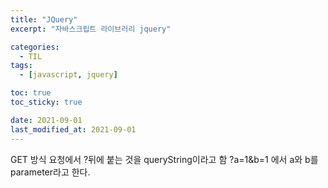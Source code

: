 ```yaml
---
title: "JQuery"
excerpt: "자바스크립트 라이브러리 jquery"

categories:
  - TIL
tags:
  - [javascript, jquery]

toc: true
toc_sticky: true

date: 2021-09-01
last_modified_at: 2021-09-01
---
```


GET 방식 요청에서 ?뒤에 붙는 것을 queryString이라고 함
?a=1&b=1 에서 a와 b를 parameter라고 한다.

